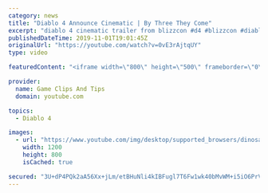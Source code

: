 ```yaml
---
category: news
title: "Diablo 4 Announce Cinematic | By Three They Come"
excerpt: "diablo 4 cinematic trailer from blizzcon #d4 #blizzcon #diablo."
publishedDateTime: 2019-11-01T19:01:45Z
originalUrl: "https://youtube.com/watch?v=0vE3rAjtqUY"
type: video

featuredContent: "<iframe width=\"800\" height=\"500\" frameborder=\"0\" src=\"https://www.youtube.com/embed/0vE3rAjtqUY\" allow=\"accelerometer; autoplay; encrypted-media; gyroscope; picture-in-picture\" allowfullscreen></iframe>"

provider:
  name: Game Clips And Tips
  domain: youtube.com

topics:
  - Diablo 4

images:
  - url: "https://www.youtube.com/img/desktop/supported_browsers/dinosaur.png"
    width: 1200
    height: 800
    isCached: true

secured: "3U+dP4PQk2aA56Xx+jLm/etBHuNli4kIBFugl7T6Fw1wk40bMvWM+i5iO6PrVsIaTpwsVS8Uh/3fDHBblSBDKEjOkToFnzAEA2T6cY736EYbBSixoXXtaFiwtkAzq2PGEJhskGU5nWcZMiReILMvsdCCRjb+J5z5b/cMYmasEnwj2mC6UGrYikTH56PcOEQFgDFFxUEn+iATzXrg6WHP5dWhGQPIxP2s/uqiiUlsKsoGFg2v8HqwjimmQUNIBz6CbphRfOlS6B1l+ftZGCPsgV2J9yXYI/TAfou3eSQo7Sc7TH+YWRfnmTp5U0NDShRkJk2bBsgKYMU5r0gwcgxcJPP+qBq6Q7CJmm45dF6A4DhukdsXHf2qIwofE3BkbdCDqi3id2zlgMOD+jtT9BldYJSHn0ZQwcGrWccEioxy286eiMWAA6K+VqwUnYQGj/52;swRYb6zXxS5L3mV2RVQYKg=="
---
```


